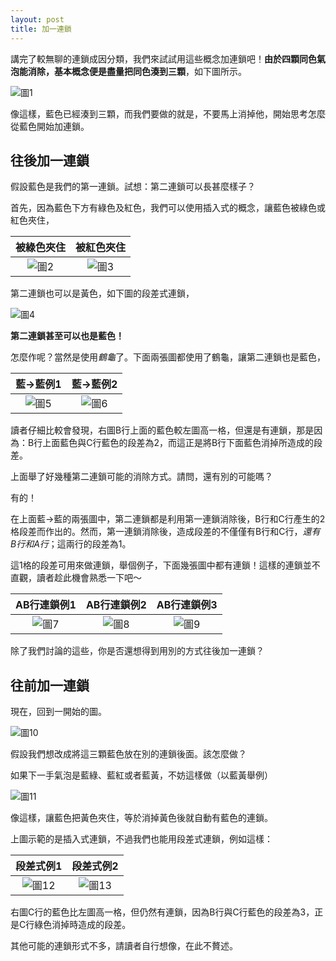 ```yaml
---
layout: post
title: 加一連鎖
---
```


講完了較無聊的連鎖成因分類，我們來試試用這些概念加連鎖吧！**由於四顆同色氣泡能消除，基本概念便是盡量把同色湊到三顆**，如下圖所示。

![圖1](https://i.imgur.com/UzKeCgy.jpg)

像這樣，藍色已經湊到三顆，而我們要做的就是，不要馬上消掉他，開始思考怎麼從藍色開始加連鎖。

## 往後加一連鎖

假設藍色是我們的第一連鎖。試想：第二連鎖可以長甚麼樣子？

首先，因為藍色下方有綠色及紅色，我們可以使用插入式的概念，讓藍色被綠色或紅色夾住，

|被綠色夾住|被紅色夾住|
|:----------:|:----------:|
|![圖2](https://i.imgur.com/eWRQ3pf.jpg)|![圖3](https://i.imgur.com/vStKhmY.jpg)|

第二連鎖也可以是黃色，如下圖的段差式連鎖，

![圖4](https://i.imgur.com/d4QQ1gw.jpg)

**第二連鎖甚至可以也是藍色！**

怎麼作呢？當然是使用*鶴龜*了。下面兩張圖都使用了鶴龜，讓第二連鎖也是藍色，

|藍→藍例1|藍→藍例2|
|:----------:|:----------:|
|![圖5](https://i.imgur.com/yqRJ4P4.jpg)|![圖6](https://i.imgur.com/qZyuKNM.jpg)|

讀者仔細比較會發現，右圖B行上面的藍色較左圖高一格，但還是有連鎖，那是因為：B行上面藍色與C行藍色的段差為2，而這正是將B行下面藍色消掉所造成的段差。

上面舉了好幾種第二連鎖可能的消除方式。請問，還有別的可能嗎？

有的！

在上面藍→藍的兩張圖中，第二連鎖都是利用第一連鎖消除後，B行和C行產生的2格段差而作出的。然而，第一連鎖消除後，造成段差的不僅僅有B行和C行，*還有B行和A行*；這兩行的段差為1。

這1格的段差可用來做連鎖，舉個例子，下面幾張圖中都有連鎖！這樣的連鎖並不直觀，讀者趁此機會熟悉一下吧～

|AB行連鎖例1|AB行連鎖例2|AB行連鎖例3|
|:----------:|:----------:|:----------:|
|![圖7](https://i.imgur.com/MyfEQ0p.jpg)|![圖8](https://i.imgur.com/FnsNF1W.jpg)|![圖9](https://i.imgur.com/12UgRfW.jpg)|

除了我們討論的這些，你是否還想得到用別的方式往後加一連鎖？

## 往前加一連鎖

現在，回到一開始的圖。

![圖10](https://i.imgur.com/UzKeCgy.jpg)

假設我們想改成將這三顆藍色放在別的連鎖後面。該怎麼做？

如果下一手氣泡是藍綠、藍紅或者藍黃，不妨這樣做（以藍黃舉例）

![圖11](https://i.imgur.com/3zLjuL1.jpg)

像這樣，讓藍色把黃色夾住，等於消掉黃色後就自動有藍色的連鎖。

上圖示範的是插入式連鎖，不過我們也能用段差式連鎖，例如這樣：

|段差式例1|段差式例2|
|:----------:|:----------:|
|![圖12](https://i.imgur.com/EL0USkK.jpg)|![圖13](https://i.imgur.com/9XAW3hI.jpg)|

右圖C行的藍色比左圖高一格，但仍然有連鎖，因為B行與C行藍色的段差為3，正是C行綠色消掉時造成的段差。

其他可能的連鎖形式不多，請讀者自行想像，在此不贅述。
